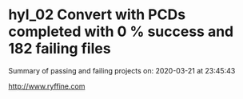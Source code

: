 # hyl_02 Convert with PCDs completed with 0 % success and 182 failing files

Summary of passing and failing projects on: 2020-03-21 at 23:45:43

http://www.ryffine.com
